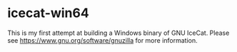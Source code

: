 # icecat-win64

This is my first attempt at building a Windows binary of GNU IceCat.
Please see https://www.gnu.org/software/gnuzilla for more information.
